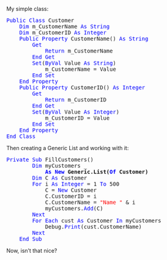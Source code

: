 My simple class:

<pre><font color="blue" family="Microsoft Sans Serif">Public</font> <font color="blue" family="Microsoft Sans Serif">Class</font> Customer
    <font color="blue" family="Microsoft Sans Serif">Dim</font> m_CustomerName <font color="blue" family="Microsoft Sans Serif">As</font> <font color="blue" family="Microsoft Sans Serif">String</font>
    <font color="blue" family="Microsoft Sans Serif">Dim</font> m_CustomerID <font color="blue" family="Microsoft Sans Serif">As</font> <font color="blue" family="Microsoft Sans Serif">Integer</font>
    <font color="blue" family="Microsoft Sans Serif">Public</font> <font color="blue" family="Microsoft Sans Serif">Property</font> CustomerName() <font color="blue" family="Microsoft Sans Serif">As</font> <font color="blue" family="Microsoft Sans Serif">String</font>
        <font color="blue" family="Microsoft Sans Serif">Get</font>
            <font color="blue" family="Microsoft Sans Serif">Return</font> m_CustomerName
        <font color="blue" family="Microsoft Sans Serif">End</font> <font color="blue" family="Microsoft Sans Serif">Get</font>
        <font color="blue" family="Microsoft Sans Serif">Set</font>(<font color="blue" family="Microsoft Sans Serif">ByVal</font> Value <font color="blue" family="Microsoft Sans Serif">As</font> <font color="blue" family="Microsoft Sans Serif">String</font>)
            m_CustomerName = Value
        <font color="blue" family="Microsoft Sans Serif">End</font> <font color="blue" family="Microsoft Sans Serif">Set</font>
    <font color="blue" family="Microsoft Sans Serif">End</font> <font color="blue" family="Microsoft Sans Serif">Property</font>
    <font color="blue" family="Microsoft Sans Serif">Public</font> <font color="blue" family="Microsoft Sans Serif">Property</font> CustomerID() <font color="blue" family="Microsoft Sans Serif">As</font> <font color="blue" family="Microsoft Sans Serif">Integer</font>
        <font color="blue" family="Microsoft Sans Serif">Get</font>
            <font color="blue" family="Microsoft Sans Serif">Return</font> m_CustomerID
        <font color="blue" family="Microsoft Sans Serif">End</font> <font color="blue" family="Microsoft Sans Serif">Get</font>
        <font color="blue" family="Microsoft Sans Serif">Set</font>(<font color="blue" family="Microsoft Sans Serif">ByVal</font> Value <font color="blue" family="Microsoft Sans Serif">As</font> <font color="blue" family="Microsoft Sans Serif">Integer</font>)
            m_CustomerID = Value
        <font color="blue" family="Microsoft Sans Serif">End</font> <font color="blue" family="Microsoft Sans Serif">Set</font>
    <font color="blue" family="Microsoft Sans Serif">End</font> <font color="blue" family="Microsoft Sans Serif">Property</font>
<font color="blue" family="Microsoft Sans Serif">End</font> <font color="blue" family="Microsoft Sans Serif">Class</font>
</pre>

Then creating a Generic List and working with it:

<pre><font color="blue" family="Microsoft Sans Serif">Private</font> <font color="blue" family="Microsoft Sans Serif">Sub</font> FillCustomers()
        <font color="blue" family="Microsoft Sans Serif">Dim</font> myCustomers _
<strong>            <font color="blue" family="Microsoft Sans Serif">As</font> <font color="blue" family="Microsoft Sans Serif">New</font> Generic.List(<font color="#0000ff">Of</font> Customer)</strong>
        <font color="blue" family="Microsoft Sans Serif">Dim</font> C <font color="blue" family="Microsoft Sans Serif">As</font> Customer
        <font color="blue" family="Microsoft Sans Serif">For</font> i <font color="blue" family="Microsoft Sans Serif">As</font> <font color="blue" family="Microsoft Sans Serif">Integer</font> = 1 <font color="blue" family="Microsoft Sans Serif">To</font> 500
            C = <font color="blue" family="Microsoft Sans Serif">New</font> Customer
            C.CustomerID = i
            C.CustomerName = <font color="red" family="Microsoft Sans Serif">"Name "</font> & i
            myCustomers.<font color="blue" family="Microsoft Sans Serif">Add</font>(C)
        <font color="blue" family="Microsoft Sans Serif">Next</font>
        <font color="blue" family="Microsoft Sans Serif">For</font> <font color="blue" family="Microsoft Sans Serif">Each</font> cust <font color="blue" family="Microsoft Sans Serif">As</font> Customer <font color="blue" family="Microsoft Sans Serif">In</font> myCustomers
            Debug.<font color="blue" family="Microsoft Sans Serif">Print</font>(cust.CustomerName)
        <font color="blue" family="Microsoft Sans Serif">Next</font>
    <font color="blue" family="Microsoft Sans Serif">End</font> <font color="blue" family="Microsoft Sans Serif">Sub</font>
</pre>

Now, isn&#8217;t that nice?